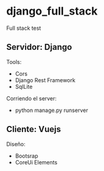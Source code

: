 # django_full_stack
Full stack test

## Servidor: Django
 Tools:
  - Cors
  - Django Rest Framework
  - SqlLite

Corriendo el server: 
 - python manage.py runserver 

## Cliente: Vuejs
Diseño:
 - Bootsrap
 - CoreUi Elements